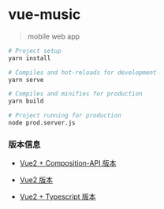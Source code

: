# vue-music

> mobile web app

```bash
# Project setup
yarn install

# Compiles and hot-reloads for development
yarn serve

# Compiles and minifies for production
yarn build

# Project running for production
node prod.server.js
```

### 版本信息

- [Vue2 + Composition-API 版本](https://github.com/haledc/vue-music/tree/vue2-composition-api)

- [Vue2 版本](https://github.com/haledc/vue-music/tree/vue2)

- [Vue2 + Typescript 版本](https://github.com/haledc/vue-music/tree/vue2-ts)
